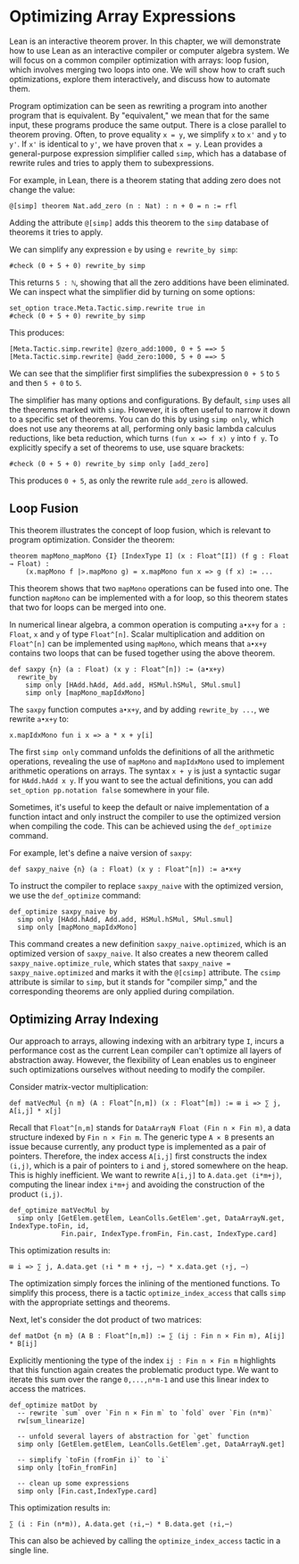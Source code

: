 # Optimizing Array Expressions

Lean is an interactive theorem prover. In this chapter, we will demonstrate how to use Lean as an interactive compiler or computer algebra system. We will focus on a common compiler optimization with arrays: loop fusion, which involves merging two loops into one. We will show how to craft such optimizations, explore them interactively, and discuss how to automate them.

Program optimization can be seen as rewriting a program into another program that is equivalent. By "equivalent," we mean that for the same input, these programs produce the same output. There is a close parallel to theorem proving. Often, to prove equality `x = y`, we simplify `x` to `x'` and `y` to `y'`. If `x'` is identical to `y'`, we have proven that `x = y`. Lean provides a general-purpose expression simplifier called `simp`, which has a database of rewrite rules and tries to apply them to subexpressions.

For example, in Lean, there is a theorem stating that adding zero does not change the value:
```lean
@[simp] theorem Nat.add_zero (n : Nat) : n + 0 = n := rfl
```
Adding the attribute `@[simp]` adds this theorem to the `simp` database of theorems it tries to apply.

We can simplify any expression `e` by using `e rewrite_by simp`:
```lean
#check (0 + 5 + 0) rewrite_by simp
```
This returns `5 : ℕ`, showing that all the zero additions have been eliminated. We can inspect what the simplifier did by turning on some options:
```lean
set_option trace.Meta.Tactic.simp.rewrite true in
#check (0 + 5 + 0) rewrite_by simp
```
This produces:
```
[Meta.Tactic.simp.rewrite] @zero_add:1000, 0 + 5 ==> 5
[Meta.Tactic.simp.rewrite] @add_zero:1000, 5 + 0 ==> 5
```
We can see that the simplifier first simplifies the subexpression `0 + 5` to `5` and then `5 + 0` to `5`.

The simplifier has many options and configurations. By default, `simp` uses all the theorems marked with `simp`. However, it is often useful to narrow it down to a specific set of theorems. You can do this by using `simp only`, which does not use any theorems at all, performing only basic lambda calculus reductions, like beta reduction, which turns `(fun x => f x) y` into `f y`. To explicitly specify a set of theorems to use, use square brackets:
```lean
#check (0 + 5 + 0) rewrite_by simp only [add_zero]
```
This produces `0 + 5`, as only the rewrite rule `add_zero` is allowed.


## Loop Fusion

This theorem illustrates the concept of loop fusion, which is relevant to program optimization. Consider the theorem:

```lean
theorem mapMono_mapMono {I} [IndexType I] (x : Float^[I]) (f g : Float → Float) :
    (x.mapMono f |>.mapMono g) = x.mapMono fun x => g (f x) := ...
```

This theorem shows that two `mapMono` operations can be fused into one. The function `mapMono` can be implemented with a for loop, so this theorem states that two for loops can be merged into one.

In numerical linear algebra, a common operation is computing `a•x+y` for `a : Float`, `x` and `y` of type `Float^[n]`. Scalar multiplication and addition on `Float^[n]` can be implemented using `mapMono`, which means that `a•x+y` contains two loops that can be fused together using the above theorem.

```lean
def saxpy {n} (a : Float) (x y : Float^[n]) := (a•x+y)
  rewrite_by
    simp only [HAdd.hAdd, Add.add, HSMul.hSMul, SMul.smul]
    simp only [mapMono_mapIdxMono]
```

The `saxpy` function computes `a•x+y`, and by adding `rewrite_by ...`, we rewrite `a•x+y` to:

```lean
x.mapIdxMono fun i x => a * x + y[i]
```

The first `simp only` command unfolds the definitions of all the arithmetic operations, revealing the use of `mapMono` and `mapIdxMono` used to implement arithmetic operations on arrays. The syntax `x + y` is just a syntactic sugar for `HAdd.hAdd x y`. If you want to see the actual definitions, you can add `set_option pp.notation false` somewhere in your file.

Sometimes, it's useful to keep the default or naive implementation of a function intact and only instruct the compiler to use the optimized version when compiling the code. This can be achieved using the `def_optimize` command.

For example, let's define a naive version of `saxpy`:

```lean
def saxpy_naive {n} (a : Float) (x y : Float^[n]) := a•x+y
```

To instruct the compiler to replace `saxpy_naive` with the optimized version, we use the `def_optimize` command:

```lean
def_optimize saxpy_naive by
  simp only [HAdd.hAdd, Add.add, HSMul.hSMul, SMul.smul]
  simp only [mapMono_mapIdxMono]
```

This command creates a new definition `saxpy_naive.optimized`, which is an optimized version of `saxpy_naive`. It also creates a new theorem called `saxpy_naive.optimize_rule`, which states that `saxpy_naive = saxpy_naive.optimized` and marks it with the `@[csimp]` attribute. The `csimp` attribute is similar to `simp`, but it stands for "compiler simp," and the corresponding theorems are only applied during compilation.



## Optimizing Array Indexing

Our approach to arrays, allowing indexing with an arbitrary type `I`, incurs a performance cost as the current Lean compiler can't optimize all layers of abstraction away. However, the flexibility of Lean enables us to engineer such optimizations ourselves without needing to modify the compiler.

Consider matrix-vector multiplication:

```lean
def matVecMul {n m} (A : Float^[n,m]) (x : Float^[m]) := ⊞ i => ∑ j, A[i,j] * x[j]
```

Recall that `Float^[n,m]` stands for `DataArrayN Float (Fin n × Fin m)`, a data structure indexed by `Fin n × Fin m`. The generic type `A × B` presents an issue because currently, any product type is implemented as a pair of pointers. Therefore, the index access `A[i,j]` first constructs the index `(i,j)`, which is a pair of pointers to `i` and `j`, stored somewhere on the heap. This is highly inefficient. We want to rewrite `A[i,j]` to `A.data.get (i*m+j)`, computing the linear index `i*m+j` and avoiding the construction of the product `(i,j)`.

```lean
def_optimize matVecMul by
  simp only [GetElem.getElem, LeanColls.GetElem'.get, DataArrayN.get, IndexType.toFin, id,
             Fin.pair, IndexType.fromFin, Fin.cast, IndexType.card]
```

This optimization results in:

```lean
⊞ i => ∑ j, A.data.get ⟨↑i * m + ↑j, ⋯⟩ * x.data.get ⟨↑j, ⋯⟩
```

The optimization simply forces the inlining of the mentioned functions. To simplify this process, there is a tactic `optimize_index_access` that calls `simp` with the appropriate settings and theorems.

Next, let's consider the dot product of two matrices:

```lean
def matDot {n m} (A B : Float^[n,m]) := ∑ (ij : Fin n × Fin m), A[ij] * B[ij]
```

Explicitly mentioning the type of the index `ij : Fin n × Fin m` highlights that this function again creates the problematic product type. We want to iterate this sum over the range `0,...,n*m-1` and use this linear index to access the matrices.

```lean
def_optimize matDot by
  -- rewrite `sum` over `Fin n × Fin m` to `fold` over `Fin (n*m)`
  rw[sum_linearize]

  -- unfold several layers of abstraction for `get` function
  simp only [GetElem.getElem, LeanColls.GetElem'.get, DataArrayN.get]

  -- simplify `toFin (fromFin i)` to `i`
  simp only [toFin_fromFin]

  -- clean up some expressions
  simp only [Fin.cast,IndexType.card]
```

This optimization results in:

```lean
∑ (i : Fin (n*m)), A.data.get ⟨↑i,⋯⟩ * B.data.get ⟨↑i,⋯⟩
```

This can also be achieved by calling the `optimize_index_access` tactic in a single line.

